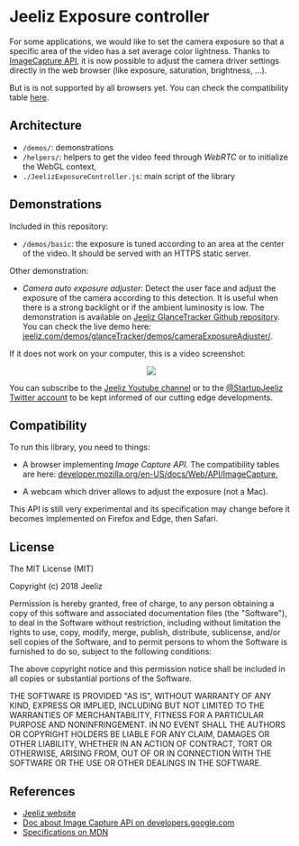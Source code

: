  # Jeeliz Exposure controller

 For some applications, we would like to set the camera exposure so that a specific area of the video has a set average color lightness. Thanks to [ImageCapture API](https://developer.mozilla.org/en-US/docs/Web/API/ImageCapture), it is now possible to adjust the camera driver settings directly in the web browser (like exposure, saturation, brightness, ...). 

 But is is not supported by all browsers yet. You can check the compatibility table [here](https://developer.mozilla.org/en-US/docs/Web/API/ImageCapture#Browser_compatibility).



## Architecture

* `/demos/`: demonstrations
* `/helpers/`: helpers to get the video feed through *WebRTC* or to initialize the WebGL context,
* `./JeelizExposureController.js`: main script of the library


## Demonstrations

Included in this repository:

* `/demos/basic`: the exposure is tuned according to an area at the center of the video. It should be served with an HTTPS static server.

Other demonstration:

* *Camera auto exposure adjuster*: Detect the user face and adjust the exposure of the camera according to this detection. It is useful when there is a strong backlight or if the ambient luminosity is low. The demonstration is available on [Jeeliz GlanceTracker Github repository](https://github.com/jeeliz/jeelizGlanceTracker). You can check the live demo here: [jeeliz.com/demos/glanceTracker/demos/cameraExposureAdjuster/](https://jeeliz.com/demos/glanceTracker/demos/cameraExposureAdjuster/).

If it does not work on your computer, this is a video screenshot:

<p align="center">
<a href='https://www.youtube.com/watch?v=G-Q4kRqxsTU'><img src='https://img.youtube.com/vi/G-Q4kRqxsTU/0.jpg'></a>
</p>

You can subscribe to the [Jeeliz Youtube channel](https://www.youtube.com/channel/UC3XmXH1T3d1XFyOhrRiiUeA) or to the [@StartupJeeliz Twitter account](https://twitter.com/StartupJeeliz) to be kept informed of our cutting edge developments.


## Compatibility
To run this library, you need to things:

* A browser implementing *Image Capture API*. The compatibility tables are here: [developer.mozilla.org/en-US/docs/Web/API/ImageCapture](https://developer.mozilla.org/en-US/docs/Web/API/ImageCapture#Browser_compatibility),

* A webcam which driver allows to adjust the exposure (not a Mac).

This API is still very experimental and its specification may change before it becomes implemented on Firefox and Edge, then Safari.


## License
The MIT License (MIT)

Copyright (c) 2018 Jeeliz

Permission is hereby granted, free of charge, to any person obtaining a copy of this software and associated documentation files (the "Software"), to deal in the Software without restriction, including without limitation the rights to use, copy, modify, merge, publish, distribute, sublicense, and/or sell copies of the Software, and to permit persons to whom the Software is furnished to do so, subject to the following conditions:

The above copyright notice and this permission notice shall be included in all copies or substantial portions of the Software.

THE SOFTWARE IS PROVIDED "AS IS", WITHOUT WARRANTY OF ANY KIND, EXPRESS OR IMPLIED, INCLUDING BUT NOT LIMITED TO THE WARRANTIES OF MERCHANTABILITY, FITNESS FOR A PARTICULAR PURPOSE AND NONINFRINGEMENT. IN NO EVENT SHALL THE AUTHORS OR COPYRIGHT HOLDERS BE LIABLE FOR ANY CLAIM, DAMAGES OR OTHER LIABILITY, WHETHER IN AN ACTION OF CONTRACT, TORT OR OTHERWISE, ARISING FROM, OUT OF OR IN CONNECTION WITH THE SOFTWARE OR THE USE OR OTHER DEALINGS IN THE SOFTWARE.


## References

 * [Jeeliz website](https://jeeliz.com)
 * [Doc about Image Capture API on developers.google.com](https://developers.google.com/web/updates/2016/12/imagecapture)
 * [Specifications on MDN](https://developer.mozilla.org/en-US/docs/Web/API/ImageCapture)